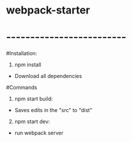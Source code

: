 ﻿# webpack-starter

# -------------------------

#Installation:
1. npm install
  - Download all dependencies 

#Commands
1. npm start build:
  - Saves edits in the "src" to "dist"
2. npm start dev:
  - run webpack server
